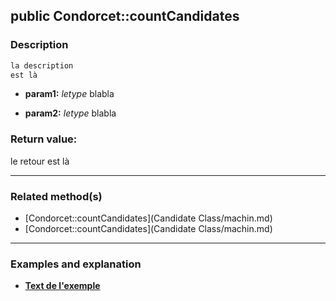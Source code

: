 ## public Condorcet::countCandidates

### Description    

```php
la description
est là
```

- **param1:** *letype* blabla

- **param2:** *letype* blabla



### Return value:   

le retour
est là


---------------------------------------

### Related method(s)      

* [Condorcet::countCandidates](Candidate Class/machin.md)    
* [Condorcet::countCandidates](Candidate Class/machin.md)    

---------------------------------------

### Examples and explanation

* **[Text de l'exemple](link)**    
